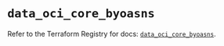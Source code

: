 # `data_oci_core_byoasns`

Refer to the Terraform Registry for docs: [`data_oci_core_byoasns`](https://registry.terraform.io/providers/oracle/oci/7.19.0/docs/data-sources/core_byoasns).
